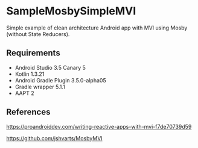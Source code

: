# SampleMosbySimpleMVI
Simple example of clean architecture Android app with MVI using Mosby (without State Reducers).

## Requirements
* Android Studio 3.5 Canary 5
* Kotlin 1.3.21
* Android Gradle Plugin 3.5.0-alpha05
* Gradle wrapper 5.1.1
* AAPT 2

## References
https://proandroiddev.com/writing-reactive-apps-with-mvi-f7de70739d59

https://github.com/jshvarts/MosbyMVI